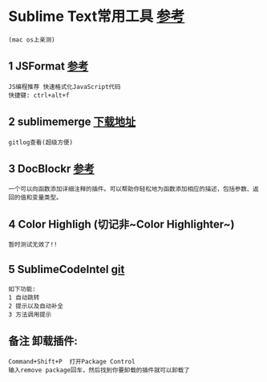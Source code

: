 # Sublime Text常用工具 [参考](https://www.jianshu.com/p/87fe1139f668)
	(mac os上亲测) 
	
## 1  JSFormat [参考](https://www.cnblogs.com/shenxiaolin/p/6337477.html)
	JS编程推荐 快速格式化JavaScript代码
	快捷键: ctrl+alt+f

## 2 sublimemerge [下载地址](https://www.sublimemerge.com/)
	gitlog查看(超级方便)
	
## 3 DocBlockr [参考](https://www.cnblogs.com/knyel/p/7850127.html)
	一个可以向函数添加详细注释的插件。可以帮助你轻松地为函数添加相应的描述，包括参数、返回的值和变量类型。

## 4 Color Highligh (切记非~Color Highlighter~) 
	暂时测试无效了!!

## 5 SublimeCodeIntel  [git](https://github.com/SublimeCodeIntel/SublimeCodeIntel)
	如下功能:
	1 自动跳转
	2 提示以及自动补全
	3 方法调用提示

## 备注 卸载插件: 
	Command+Shift+P  打开Package Control
	输入remove package回车，然后找到你要卸载的插件就可以卸载了